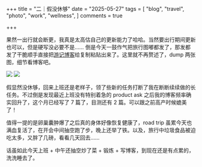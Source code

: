 +++
title = "二｜假没休够"
date = "2025-05-27"
tags = [
    "blog",
    "travel",
    "photo",
    "work",
    "wellness",
]
comments = true

+++

果然一出行就会断更，我真是太高估自己的更新能力了哈哈。当然要出行期间更新也可以，但是硬写没必要不是…… 倒是今天一鼓作气把旅行图嘟都发了，那发都发了干脆顺手直接把[游记博客](https://blog.douchi.space/mid-oregon-road-trip-2025/?utm_source=daily)给复制粘贴出来了。这里就不再赘述了，dump 两张图，细节看博客吧。

![](https://media.douchi.space/douchi/media_attachments/files/114/583/716/856/598/058/original/04dc60c305caf4b2.png)
![](https://media.douchi.space/douchi/media_attachments/files/114/583/602/626/725/572/original/60a6f5a24db3a6f0.png)

假显然没休够，回来上班还是老样子，领了些新的任务打断了我在断断续续做的长任务。不过倒是发现最近上班没有特别着急的 product ask 之后我的博客频率确实回升了，这个月已经写了 7 篇了，目测还有 2 篇。可以跟之前高产时候媲美了！

值得一提的是卵巢囊肿爆了之后真的身体好像恢复健康了，road trip 虽累今天也满血复活了，在开会中间抽空跑了步，晚上还举了铁。以及，旅行中垃圾食品被迫吃太多，又胖了几磅，看看几天回去…… 

话虽如此今天上班 + 中午还抽空炒了菜 + 锻炼 + 写博客，到现在还是有点累的，洗洗睡去了。